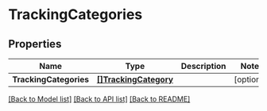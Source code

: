 # TrackingCategories

## Properties

Name | Type | Description | Notes
------------ | ------------- | ------------- | -------------
**TrackingCategories** | [**[]TrackingCategory**](TrackingCategory.md) |  | [optional] 

[[Back to Model list]](../README.md#documentation-for-models) [[Back to API list]](../README.md#documentation-for-api-endpoints) [[Back to README]](../README.md)


